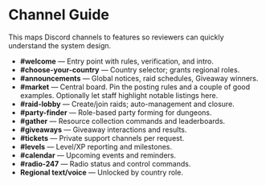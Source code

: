 # Channel Guide

This maps Discord channels to features so reviewers can quickly understand the system design.

- **#welcome** — Entry point with rules, verification, and intro.
- **#choose-your-country** — Country selector; grants regional roles.
- **#announcements** — Global notices, raid schedules, Giveaway winners.
- **#market** — Central board. Pin the posting rules and a couple of good examples. Optionally let staff highlight notable listings here.
- **#raid-lobby** — Create/join raids; auto-management and closure.
- **#party-finder** — Role-based party forming for dungeons.
- **#gather** — Resource collection commands and leaderboards.
- **#giveaways** — Giveaway interactions and results.
- **#tickets** — Private support channels per request.
- **#levels** — Level/XP reporting and milestones.
- **#calendar** — Upcoming events and reminders.
- **#radio-247** — Radio status and control commands.
- **Regional text/voice** — Unlocked by country role.
